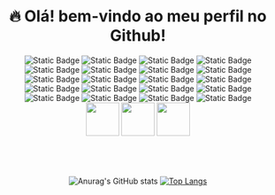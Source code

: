 <h1 align="center">🔥 Olá! bem-vindo ao meu perfil no Github! </h1>
<div align="center">
  <img alt="Static Badge" src="https://img.shields.io/badge/Python-yellow?style=for-the-badge&logo=Python&logoSize=30">
  <img alt="Static Badge" src="https://img.shields.io/badge/Flask-black?style=for-the-badge&logo=Flask&logoSize=30"> 
  <img alt="Static Badge" src="https://img.shields.io/badge/Jinja2-black?style=for-the-badge&logo=Jinja&logoColor=white&logoSize=30">
  <img alt="Static Badge" src="https://img.shields.io/badge/SQLAlchemy-grey?style=for-the-badge&logo=SQLAlchemy&logoColor=red&logoSize=30">
  <img alt="Static Badge" src="https://img.shields.io/badge/Pytest-black?style=for-the-badge&logo=Pytest&logoColor=red&logoSize=30">
  <img alt="Static Badge" src="https://img.shields.io/badge/TypeScript-blue?style=for-the-badge&logo=TypeScript&logoColor=white&logoSize=30">
  <img alt="Static Badge" src="https://img.shields.io/badge/TypeScript-yellow?style=for-the-badge&logo=JavaScript&logoColor=white&logoSize=30">
  <img alt="Static Badge" src="https://img.shields.io/badge/Node.js-green?style=for-the-badge&logo=Node.js&logoColor=white&logoSize=30">
  <img alt="Static Badge" src="https://img.shields.io/badge/Axios-purple?style=for-the-badge&logo=Axios&logoColor=white&logoSize=30">
  <img alt="Static Badge" src="https://img.shields.io/badge/Express-black?style=for-the-badge&logo=Express&logoColor=white&logoSize=30">
  <img alt="Static Badge" src="https://img.shields.io/badge/Angular-red?style=for-the-badge&logo=Angular&logoColor=white&logoSize=30">
  <img alt="Static Badge" src="https://img.shields.io/badge/Docker-blue?style=for-the-badge&logo=Docker&logoColor=white&logoSize=30">
  <img alt="Static Badge" src="https://img.shields.io/badge/Git-red?style=for-the-badge&logo=Git&logoColor=white&logoSize=30">
  <img alt="Static Badge" src="https://img.shields.io/badge/Linux-black?style=for-the-badge&logo=Linux&logoColor=white&logoSize=30">
  <img alt="Static Badge" src="https://img.shields.io/badge/Ubuntu-orange?style=for-the-badge&logo=Ubuntu&logoColor=white&logoSize=30">
  <img alt="Static Badge" src="https://img.shields.io/badge/Amazon%20Web%20Services-yellow?style=for-the-badge&logo=Amazon%20Web%20Services&logoColor=white&logoSize=30">
  <img alt="Static Badge" src="https://img.shields.io/badge/SQLite-blue?style=for-the-badge&logo=SQLite&logoColor=white&logoSize=30">
  <img alt="Static Badge" src="https://img.shields.io/badge/MongoDB-green?style=for-the-badge&logo=MongoDB&logoColor=white&logoSize=30">
  <img alt="Static Badge" src="https://img.shields.io/badge/MySQL-blue?style=for-the-badge&logo=MySQL&logoColor=white&logoSize=30">
  <img alt="Static Badge" src="https://img.shields.io/badge/Postman-orange?style=for-the-badge&logo=Postman&logoColor=white&logoSize=30">
  <br>
  <img width="60" src="https://cdn.jsdelivr.net/gh/devicons/devicon@latest/icons/pycharm/pycharm-original.svg" />
  <img width="60" src="https://cdn.jsdelivr.net/gh/devicons/devicon@latest/icons/intellij/intellij-original.svg" />   
  <img width="60" src="https://cdn.jsdelivr.net/gh/devicons/devicon@latest/icons/webstorm/webstorm-original.svg" />
<h1></h1>
<div align="center">
<br>

  
![Anurag's GitHub stats](https://github-readme-stats.vercel.app/api?username=techabraao&show_icons=true&theme=dark&card_width=200px&line_height=28.9px&locale=pt-br)
[![Top Langs](https://github-readme-stats.vercel.app/api/top-langs/?username=techabraao&layout=donut&locale=pt-br&theme=dark)](https://github.com/anuraghazra/github-readme-stats)


</div>


